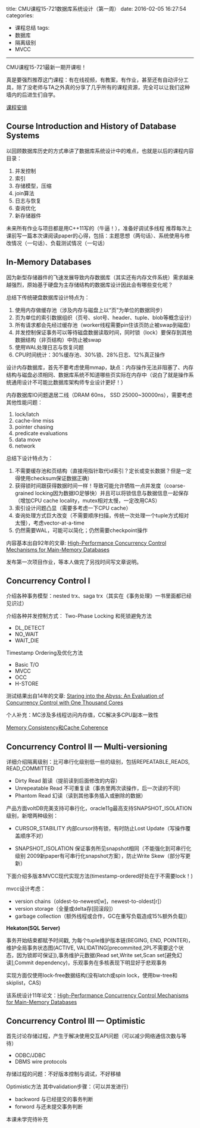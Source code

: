 title: CMU课程15-721数据库系统设计（第一周）
date: 2016-02-05 16:27:54
categories:
- 课程总结
tags:
- 数据库
- 隔离级别
- MVCC
---

CMU课程15-721最新一期开课啦！

真是要强烈推荐这门课程：有在线视频，有教案，有作业，甚至还有自动评分工具，除了没老师与TA之外真的分享了几乎所有的课程资源，完全可以让我们这种墙内的后进生们自学。

[课程安排](http://15721.courses.cs.cmu.edu/spring2016/schedule.html)

## Course Introduction and History of Database Systems

以回顾数据库历史的方式串讲了数据库系统设计中的难点，也就是以后的课程内容目录：

1. 并发控制
2. 索引
3. 存储模型，压缩
4. join算法
5. 日志与恢复
6. 查询优化
7. 新存储器件

未来所有作业与项目都是用C++11写的（牛逼！），准备好调试多线程
推荐每次上课前写一篇本次课阅读paper的心得，包括：主题思想（两句话）、系统使用与修改情况（一句话）、负载测试情况（一句话）

## In-Memory Databases

因为新型存储器件的飞速发展导致内存数据库（其实还有内存文件系统）需求越来越强烈，原始基于硬盘为主存储结构的数据库设计因此会有哪些变化呢？

总结下传统硬盘数据库设计特点为：

1. 使用内存做缓存池（涉及内存与磁盘上以“页”为单位的数据同步）
2. 页为单位的索引数据组织（页号、slot号、header、tuple、blob等概念设计）
3. 所有请求都会先经过缓存池（worker线程需要pin住该页防止被swap到磁盘）
4. 并发控制保证事务可以等待磁盘数据读取时间，同时锁（lock）要保存到其他数据结构（非页结构）中防止被swap
5. 使用WAL处理日志与恢复问题
6. CPU时间统计：30%缓存池、30%锁、28%日志、12%真正操作

设计内存数据库，首先不要考虑使用mmap，缺点：内存操作无法非阻塞了、内存结构与磁盘必须相同、数据库系统不知道哪些页实际在内存中（说白了就是操作系统通用设计不可能比数据库架构师专业设计更好！） 

内存数据库IO问题退居二线（DRAM 60ns， SSD 25000~30000ns），需要考虑其他性能问题：
1. lock/latch
2. cache-line miss
3. pointer chasing
4. predicate evaluations
5. data move
6. network

总结下设计特点为：

1. 不需要缓存池和页结构（直接用指针取代id索引？定长或变长数据？但是一定得使用checksum保证数据正确）
2. 获得锁时间跟获得数据时间一样！导致可能允许牺牲一点并发度（coarse-grained locking因为数据IO足够快）并且可以将锁信息与数据信息一起保存（增加CPU cache locality，mutex相对太慢，一定改用CAS）
3. 索引设计问题凸显（需要多考虑一下CPU cache）
4. 查询处理方式巨大改变（不需要顺序扫描，传统一次处理一个tuple方式相对太慢），考虑vector-at-a-time
5. 仍然需要WAL，可能可以简化；仍然需要checkpoint操作

内容基本出自92年的文章: [High-Performance Concurrency Control Mechanisms for Main-Memory Databases](http://15721.courses.cs.cmu.edu/spring2016/papers/p298-larson.pdf)

发布第一次项目作业，等本人做完了另找时间写文章说明。

## Concurrency Control I

介绍各种事务模型：nested trx、saga trx（其实在《事务处理》一书里面都已经见识过）

介绍各种并发控制方式：
Two-Phase Locking 和死锁避免方法

- DL_DETECT
- NO_WAIT
- WAIT_DIE

Timestamp Ordering及优化方法

- Basic T/O
- MVCC
- OCC
- H-STORE 

测试结果出自14年的文章: [Staring into the Abyss: An Evaluation of Concurrency Control with One Thousand Cores](http://15721.courses.cs.cmu.edu/spring2016/papers/p209-yu.pdf)

个人补充：MC涉及多线程访问内存值，CC解决多CPU副本一致性

[Memory Consistency和Cache Coherence](http://www.yebangyu.org/blog/2016/01/09/memoryconsistencyandcachecoherence/)

## Concurrency Control II — Multi-versioning

详细介绍隔离级别：比可串行化级别低一些的级别，包括REPEATABLE_READS, READ_COMMITTED 

- Dirty Read 脏读（提前读到后面修改的内容）
- Unrepeatable Read 不可重复读（事务里两次读操作，后一次读的不同）
- Phantom Read 幻读（读到其他事务插入或删除的数据）

产品方面voltDB完美支持可串行化，oracle11g最高支持SNAPSHOT_ISOLATION级别，新增两种级别：

- CURSOR_STABILITY 内部cursor持有锁，有时防止Lost Update（写操作覆盖顺序不对）

- SNAPSHOT_ISOLATION 保证事务所见snapshot相同（不能强化到可串行化级别 2009新paper有可串行化snapshot方案），防止Write Skew（部分写更新）

下面介绍多版本MVCC现代实现方法(timestamp-ordered好处在于不需要lock！)

mvcc设计考虑：

- version chains（oldest-to-newest[w]，newest-to-oldest[r]）
- version storage（全量或delta存[回滚段]）
- garbage collection（额外线程或合作，GC在重写负载造成15%额外负载]）

**Hekaton(SQL Server)**
  
  事务开始结束都赋予时间戳, 为每个tuple维护版本链(BEGING, END, POINTER)，维护全局事务状态图(ACTIVE, VALIDATING[precommited,2PL不需要这个状态，因为锁即可保证]),事务维护元数据(Read set,Write set,Scan set[避免幻读],Commit dependency)，乐观事务在多核表现下明显好于悲观事务
  
  实现方面仅使用lock-free数据结构(没有latch或spin lock，使用bw-tree和skiplist，CAS)
  
  该系统设计11年论文：[High-Performance Concurrency Control Mechanisms for Main-Memory Databases](http://15721.courses.cs.cmu.edu/spring2016/papers/p298-larson.pdf)

## Concurrency Control III — Optimistic

首先讨论存储过程，产生于解决使用交互API问题（可以减少网络通信次数与等待）
- ODBC/JDBC
- DBMS wire protocols

存储过程的问题：不好版本控制与调试，不好移植

Optimistic方法 其中validation步骤：（可以并发进行）

- backword 与已经提交的事务判断
- forword 与还未提交事务判断

本课未学完待补充